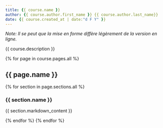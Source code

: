 ```yaml
---
title: {{ course.name }}
author: {{ course.author.first_name }} {{ course.author.last_name}}
date: {{ course.created_at | date:"d F Y" }}
---
```


*Note: Il se peut que la mise en forme diffère légèrement de la version en ligne.*

{{ course.description }}

{% for page in course.pages.all %}

## {{ page.name }}

{% for section in page.sections.all %}

### {{ section.name }}

{{ section.markdown_content }}

{% endfor %}
{% endfor %}
